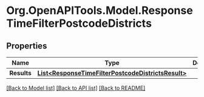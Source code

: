 
# Org.OpenAPITools.Model.ResponseTimeFilterPostcodeDistricts

## Properties

Name | Type | Description | Notes
------------ | ------------- | ------------- | -------------
**Results** | [**List&lt;ResponseTimeFilterPostcodeDistrictsResult&gt;**](ResponseTimeFilterPostcodeDistrictsResult.md) |  | 

[[Back to Model list]](../README.md#documentation-for-models)
[[Back to API list]](../README.md#documentation-for-api-endpoints)
[[Back to README]](../README.md)

